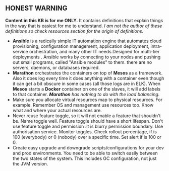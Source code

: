 ## **HONEST WARNING**
**Content in this KB is for me ONLY.**
It contains definitions that explain things in the way that is easiest for me to understand.
_I am not the author of these definitions so check resources section for the origin of definitions._ 


* **Ansible** is a radically simple IT automation engine that automates cloud provisioning, configuration management, application deployment, intra-service orchestration, and many other IT needs.Designed for multi-tier deployments . Ansible works by connecting to your nodes and pushing out small programs, called "Ansible modules" to them.  there are no servers, daemons, or databases required.  
*  **Marathon** orchestrates the containers on top of **Mesos** as a framework. Also it does log every time it does anything with a container even though it can get a bit obscure in some cases (all those logs are in ELK). When **Mesos** starts a **Docker** container on one of the slaves, it will add labels to that container. _**Marathon** has nothing to do with the load balancing._
* Make sure you allocate virtual resources map to physical resources. For example. Remember OS and management use resources too. Know what and where your actual resources are.
* Never reuse feature toggle, so it will not enable a feature that shouldn't be. Name toggle well. Feature toggle should have a short lifespan. Don't use feature toggle and permission .it is blurry permission boundary. Use authorisation service. Monitor toggles. Check rollout percentage, if is 100 (everybody) or 0 (nobody)  over a specific time.  Set alert if is 100 or 0.
* Create easy upgrade and downgrade scripts/configurations for your dev and prod environments. You need to be able to switch easily between the two states of the system. This includes GC configuration, not just the JVM version.
